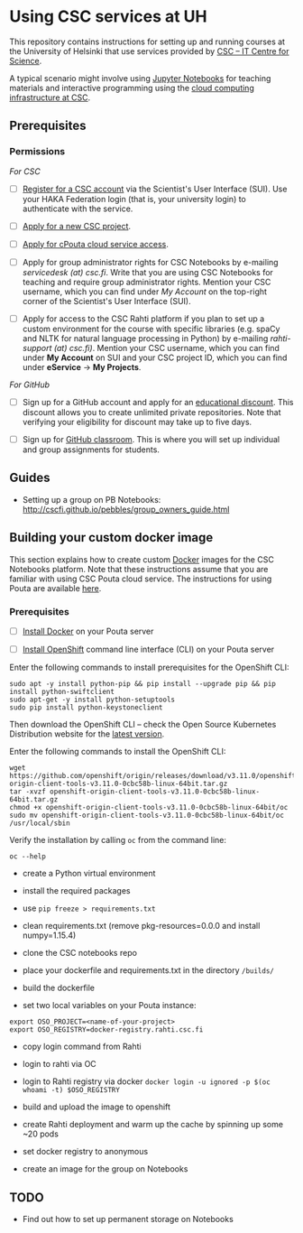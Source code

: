# Using CSC services at UH

This repository contains instructions for setting up and running courses at the University of Helsinki that use services provided by [CSC – IT Centre for Science](https://www.csc.fi/).

A typical scenario might involve using [Jupyter Notebooks](https://www.csc.fi/home) for teaching materials and interactive programming using the [cloud computing infrastructure at CSC](https://notebooks.csc.fi).

## Prerequisites

### Permissions

*For CSC*

- [ ] [Register for a CSC account](https://sui.csc.fi/web/guest/register) via the Scientist's User Interface (SUI). Use your HAKA Federation login (that is, your university login) to authenticate with the service.

- [ ] [Apply for a new CSC project](https://sui.csc.fi/group/sui/resources-and-applications/-/applications/academic-csc-project).

- [ ] [Apply for cPouta cloud service access](https://sui.csc.fi/group/sui/resources-and-applications/-/applications/cpouta).

- [ ] Apply for group administrator rights for CSC Notebooks by e-mailing *servicedesk (at) csc.fi*. Write that you are using CSC Notebooks for teaching and require group administrator rights. Mention your CSC username, which you can find under *My Account* on the top-right corner of the Scientist's User Interface (SUI).

- [ ] Apply for access to the CSC Rahti platform if you plan to set up a custom environment for the course with specific libraries (e.g. spaCy and NLTK for natural language processing in Python) by e-mailing *rahti-support (at) csc.fi)*. Mention your CSC username, which you can find under **My Account** on SUI and your CSC project ID, which you can find under **eService** &rarr; **My Projects**.

*For GitHub*

- [ ] Sign up for a GitHub account and apply for an [educational discount](https://help.github.com/en/articles/applying-for-an-educator-or-researcher-discount). This discount allows you to create unlimited private repositories. Note that verifying your eligibility for discount may take up to five days.

- [ ] Sign up for [GitHub classroom](https://classroom.github.com/). This is where you will set up individual and group assignments for students.

## Guides

- Setting up a group on PB Notebooks: http://cscfi.github.io/pebbles/group_owners_guide.html

## Building your custom docker image

This section explains how to create custom [Docker](https://www.docker.com/) images for the CSC Notebooks platform. Note that these instructions assume that you are familiar with using CSC Pouta cloud service. The instructions for using Pouta are available [here](https://research.csc.fi/pouta-user-guide).

### Prerequisites

- [ ] [Install Docker](https://docs.docker.com/install/linux/docker-ce/ubuntu/) on your Pouta server

- [ ] [Install OpenShift](https://www.okd.io/download.html) command line interface (CLI) on your Pouta server

Enter the following commands to install prerequisites for the OpenShift CLI:
```
sudo apt -y install python-pip && pip install --upgrade pip && pip install python-swiftclient
sudo apt-get -y install python-setuptools
sudo pip install python-keystoneclient
```

Then download the OpenShift CLI – check the Open Source Kubernetes Distribution website for the [latest version](https://www.okd.io/download.html).

Enter the following commands to install the OpenShift CLI:
```
wget https://github.com/openshift/origin/releases/download/v3.11.0/openshift-origin-client-tools-v3.11.0-0cbc58b-linux-64bit.tar.gz
tar -xvzf openshift-origin-client-tools-v3.11.0-0cbc58b-linux-64bit.tar.gz
chmod +x openshift-origin-client-tools-v3.11.0-0cbc58b-linux-64bit/oc
sudo mv openshift-origin-client-tools-v3.11.0-0cbc58b-linux-64bit/oc /usr/local/sbin
```

Verify the installation by calling `oc` from the command line:
```
oc --help
```

- create a Python virtual environment
- install the required packages
- use `pip freeze > requirements.txt`
- clean requirements.txt (remove pkg-resources=0.0.0 and install numpy=1.15.4)
- clone the CSC notebooks repo
- place your dockerfile and requirements.txt in the directory `/builds/`
- build the dockerfile

- set two local variables on your Pouta instance:
```
export OSO_PROJECT=<name-of-your-project>
export OSO_REGISTRY=docker-registry.rahti.csc.fi
```
- copy login command from Rahti
- login to rahti via OC
- login to Rahti registry via docker
```docker login -u ignored -p $(oc whoami -t) $OSO_REGISTRY```
- build and upload the image to openshift

- create Rahti deployment and warm up the cache by spinning up some ~20 pods
- set docker registry to anonymous
- create an image for the group on Notebooks

## TODO

- Find out how to set up permanent storage on Notebooks
